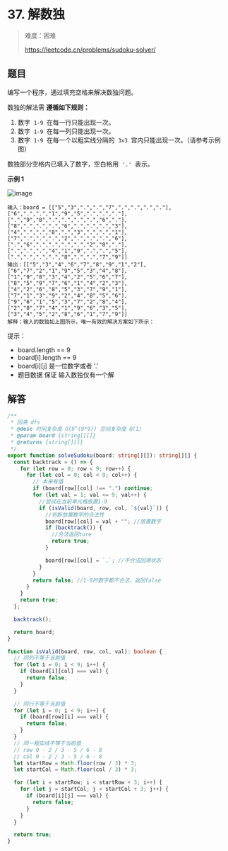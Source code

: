 # 37. 解数独

> 难度：困难
>
> https://leetcode.cn/problems/sudoku-solver/

## 题目

编写一个程序，通过填充空格来解决数独问题。

数独的解法需 **遵循如下规则：**

1. 数字  `1-9`  在每一行只能出现一次。
2. 数字  `1-9`  在每一列只能出现一次。
3. 数字  `1-9`  在每一个以粗实线分隔的  `3x3`  宫内只能出现一次。（请参考示例图）

数独部分空格内已填入了数字，空白格用  `'.'`  表示。

**示例 1**

![image](https://user-images.githubusercontent.com/25545052/170945385-0ea22201-5acb-414c-a8e6-9b6d7e5cb0e7.png)

```
输入：board = [["5","3",".",".","7",".",".",".","."],["6",".",".","1","9","5",".",".","."],[".","9","8",".",".",".",".","6","."],["8",".",".",".","6",".",".",".","3"],["4",".",".","8",".","3",".",".","1"],["7",".",".",".","2",".",".",".","6"],[".","6",".",".",".",".","2","8","."],[".",".",".","4","1","9",".",".","5"],[".",".",".",".","8",".",".","7","9"]]
输出：[["5","3","4","6","7","8","9","1","2"],["6","7","2","1","9","5","3","4","8"],["1","9","8","3","4","2","5","6","7"],["8","5","9","7","6","1","4","2","3"],["4","2","6","8","5","3","7","9","1"],["7","1","3","9","2","4","8","5","6"],["9","6","1","5","3","7","2","8","4"],["2","8","7","4","1","9","6","3","5"],["3","4","5","2","8","6","1","7","9"]]
解释：输入的数独如上图所示，唯一有效的解决方案如下所示：
```

提示：

- board.length == 9
- board[i].length == 9
- board[i][j] 是一位数字或者 '.'
- 题目数据 保证 输入数独仅有一个解

## 解答

```typescript
/**
 * 回溯 dfs
 * @desc 时间复杂度 O(9^(9*9)) 空间复杂度 O(1)
 * @param board {string[][]}
 * @returns {string[][]}
 */
export function solveSudoku(board: string[][]): string[][] {
  const backtrack = () => {
    for (let row = 0; row < 9; row++) {
      for (let col = 0; col < 9; col++) {
        // 本来有值
        if (board[row][col] !== ".") continue;
        for (let val = 1; val <= 9; val++) {
          //尝试在当前单元格放置1-9
          if (isValid(board, row, col, `${val}`)) {
            //判断放置数字的合法性
            board[row][col] = val + ""; //放置数字
            if (backtrack()) {
              //合法返回ture
              return true;
            }

            board[row][col] = `.`; //不合法回溯状态
          }
        }
        return false; //1-9的数字都不合法，返回false
      }
    }
    return true;
  };

  backtrack();

  return board;
}

function isValid(board, row, col, val): boolean {
  // 同列不等于当前值
  for (let i = 0; i < 9; i++) {
    if (board[i][col] === val) {
      return false;
    }
  }

  // 同行不等于当前值
  for (let i = 0; i < 9; i++) {
    if (board[row][i] === val) {
      return false;
    }
  }
  // 同一粗实线不等于当前值
  // row 0 - 2 / 3 - 5 / 6 - 8
  // col 0 - 2 / 3 - 5 / 6 - 8
  let startRow = Math.floor(row / 3) * 3;
  let startCol = Math.floor(col / 3) * 3;

  for (let i = startRow; i < startRow + 3; i++) {
    for (let j = startCol; j < startCol + 3; j++) {
      if (board[i][j] === val) {
        return false;
      }
    }
  }

  return true;
}
```
